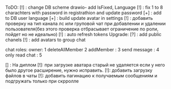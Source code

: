 ToDO:
[!] : change DB scheme drawio- add IsFixed, Language
[!] : fix 1 to 8 charachters with password in registrathion and update password
[+] : add to DB user language
[+] : build update avatar in settings
[!] : добавить проверку на тип канала лс или груповой чат при добавлении и удалении пользователя(без этого проверка отбрасывает ограничение по роли, пойдет но не идеально)
[!] : auto refresh tokens
Upgrade:
[?] : add public chanels
[!] : add avatars to group chat

chat roles:
owner: 1
deleteAllMember 2
addMember : 3
send message : 4
only read chat : 5

[] : На диплом
[!]: при загрузке аватара старый не удаляется если у него было другое расширение, нужно исправить.
[!]: добавить загрузку файлов в чаты
[!]: добавить пагинацию к получаемым сообщениям и подгружать только при скрролле